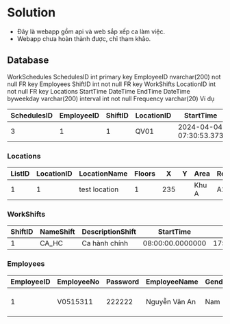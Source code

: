 # Solution
- Đây là webapp gồm api và web sắp xếp ca làm việc.
- Webapp chưa hoàn thành được, chỉ tham khảo.
## Database
WorkSchedules
  SchedulesID int primary key
  EmployeeID nvarchar(200) not null FR key Employees
  ShiftID int not null FR key WorkShifts
  LocationID int not null FR key Locations
  StartTime DateTime
  EndTime DateTime
  byweekday varchar(200)
  interval int not null
  Frequency varchar(20)
  Ví dụ

| SchedulesID | EmployeeID | ShiftID | LocationID | StartTime               | EndTime                 | byweekday              |
|-------------|------------|---------|------------|-------------------------|-------------------------|------------------------|
| 3           | 1          | 1       | QV01       | 2024-04-04 07:30:53.373 | 2024-06-04 07:30:53.373 | mo, tu, we, th, fr, sa |


### Locations

| ListID | LocationID | LocationName | Floors | X | Y | Area | Region |
|--------|------------|--------------|--------|---|---|------|--------|
| 1      |   1        |test location |   1    |235|   | Khu A|   A1   |

### WorkShifts
| ShiftID | NameShift | DescriptionShift | StartTime          | EndTime            |
|---------|-----------|------------------|---------------------|----------------------|
|    1    |   CA_HC   |  Ca hành chính  | 08:00:00.0000000 | 17:00:00.0000000 |

### Employees
| EmployeeID | EmployeeNo | Password | EmployeeName   | Gender | PhoneNumber | DateOfBirth | IsDeleted | CreateTime          | Company |
|------------|------------|----------|----------------|--------|--------------|------------|-----------|---------------------|---------|
|      1     |   V0515311 |  222222  | Nguyễn Văn An |  Nam   |  032483247   | 1997-02-25  |     0     | 2024-02-29 00:00:00 |  string |


  
